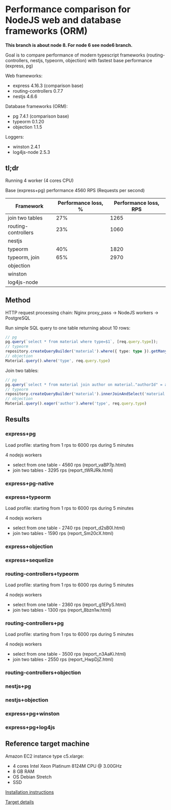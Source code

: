 # Performance comparison for NodeJS web and database frameworks (ORM)

**This branch is about node 8. For node 6 see node6 branch.**

Goal is to compare performance of modern typescript frameworks (routing-controllers, nestjs, typeorm, objection)
with fastest base performance (express, pg)

Web frameworks:
* express 4.16.3 (comparison base)
* routing-controllers 0.7.7
* nestjs 4.6.6

Database frameworks (ORM):
* pg 7.4.1 (comparison base)
* typeorm 0.1.20
* objection 1.1.5

Loggers:
* winston 2.4.1
* log4js-node 2.5.3

## tl;dr

Running 4 worker (4 cores CPU)

Base (express+pg) performance 4560 RPS (Requests per second)

Framework | Performance loss, % | Performance loss, RPS
--- | --- | ---
join two tables | 27% | 1265
routing-controllers | 23% | 1060
nestjs | |
typeorm | 40% | 1820
typeorm, join | 65% | 2970
objection | |
winston | |
log4js-node | |




## Method

HTTP request processing chain:
Nginx proxy_pass -> NodeJS workers -> PostgreSQL

Run simple SQL query to one table returning about 10 rows:

```typescript
// pg
pg.query(`select * from material where type=$1`, [req.query.type]);
// typeorm
repository.createQueryBuilder('material').where({ type: type }).getMany();
// objection
Material.query().where('type', req.query.type)
```

Join two tables:
```typescript
// pg
pg.query(`select * from material join author on material."authorId" = author.id where type=$1`, [req.query.type]);
// typeorm
repository.createQueryBuilder('material').innerJoinAndSelect('material.author', 'author').where({ type: type }).getMany();
// objection
Material.query().eager('author').where('type', req.query.type)
```

## Results

### express+pg

Load profile: starting from 1 rps to 6000 rps during 5 minutes

4 nodejs workers

* select from one table - 4560 rps (report_vaBP7p.html)
* join two tables - 3295 rps (report_tWRJRk.html)


### express+pg-native

### express+typeorm

Load profile: starting from 1 rps to 6000 rps during 5 minutes

4 nodejs workers

* select from one table - 2740 rps (report_d2sB0l.html)
* join two tables - 1590 rps (report_Sm20cX.html)


### express+objection

### express+sequelize

### routing-controllers+typeorm

Load profile: starting from 1 rps to 6000 rps during 5 minutes

4 nodejs workers

* select from one table - 2360 rps (report_g1EPyS.html)
* join two tables - 1300 rps (report_8bzn1w.html)

### routing-controllers+pg

Load profile: starting from 1 rps to 6000 rps during 5 minutes

4 nodejs workers

* select from one table - 3500 rps (report_n3AaKi.html)
* join two tables - 2550 rps (report_HwpDjZ.html)

### routing-controllers+objection

### nestjs+pg

### nestjs+objection

### express+pg+winston

### express+pg+log4js


## Reference target machine

Amazon EC2 instance type c5.xlarge:
* 4 cores Intel Xeon Platinum 8124M CPU @ 3.00GHz
* 8 GB RAM
* OS Debian Stretch
* SSD

[Installation instructions](installation.md)

[Target details](target.md)
